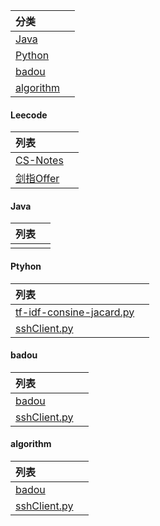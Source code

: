 |分类||
|:-|:-|
|[Java]()||
|[Python](https://github.com/zhouxiaoyuan/study/tree/master/codes/python)||
|[badou]()||
|[algorithm](https://github.com/zhouxiaoyuan/study/blob/master/codes/algorithm/readme)||

#### Leecode
|列表||
|:-|:-|
|[CS-Notes](https://github.com/CyC2018/CS-Notes)||
|[剑指Offer](https://github.com/ustcyyw/yyw_algorithm)||

####  Java
|列表||
|:-|:-|
|||


####  Ptyhon
|列表||
|:-|:-|
|[tf-idf-consine-jacard.py](https://github.com/zhouxiaoyuan/study/blob/master/codes/python/tf-idf-consine-jacard.py)||
|[sshClient.py](https://github.com/zhouxiaoyuan/study/blob/master/codes/python/sshClient.py)<br>||



####  badou
|列表||
|:-|:-|
|[badou](https://github.com/zhouxiaoyuan/study/tree/master/codes/badou)||
|[sshClient.py](https://github.com/zhouxiaoyuan/study/blob/master/codes/python/sshClient.py)<br>||

#### algorithm
|列表||
|:-|:-|
|[badou](https://github.com/zhouxiaoyuan/study/tree/master/codes/badou)||
|[sshClient.py](https://github.com/zhouxiaoyuan/study/blob/master/codes/python/sshClient.py)<br>||
